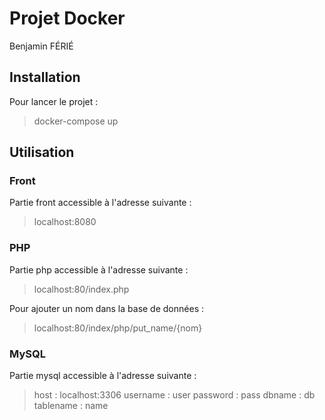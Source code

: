 # Projet Docker

Benjamin FÉRIÉ

## Installation
Pour lancer le projet :
> docker-compose up

## Utilisation
### Front
Partie front accessible à l'adresse suivante :
> localhost:8080

### PHP
Partie php accessible à l'adresse suivante :
> localhost:80/index.php

Pour ajouter un nom dans la base de données :
> localhost:80/index/php/put_name/{nom}

### MySQL
Partie mysql accessible à l'adresse suivante :
> host : localhost:3306
> username : user
> password : pass
> dbname : db
> tablename : name

